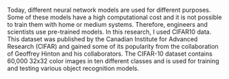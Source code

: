 Today, different neural network models are used for different purposes. Some of these models have a high computational cost and it is not possible to train them with home or medium systems. Therefore, engineers and scientists use pre-trained models. In this research, I used CIFAR10 data. This dataset was published by the Canadian Institute for Advanced Research (CIFAR) and gained some of its popularity from the collaboration of Geoffrey Hinton and his collaborators. The CIFAR-10 dataset contains 60,000 32x32 color images in ten different classes and is used for training and testing various object recognition models.
